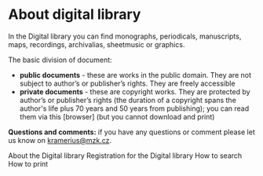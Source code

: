 # About digital library

In the Digital library you can find monographs, periodicals, manuscripts, maps, recordings, archivalias, sheetmusic or graphics.

The basic division of document:

* __public documents__ - these are works in the public domain. They are not subject to author’s or publisher’s rights. They are freely accessible
* __private documents__ - these are copyright works. They are protected by author’s or publisher’s rights (the duration of a copyright spans the author's life plus 70 years and 50 years from publishing); you can read them via this [browser] (but you cannot download and print)

__Questions and comments:__ if you have any questions or comment please let us know on kramerius@mzk.cz.

About the Digital library
Registration for the Digital library
How to search
How to print
